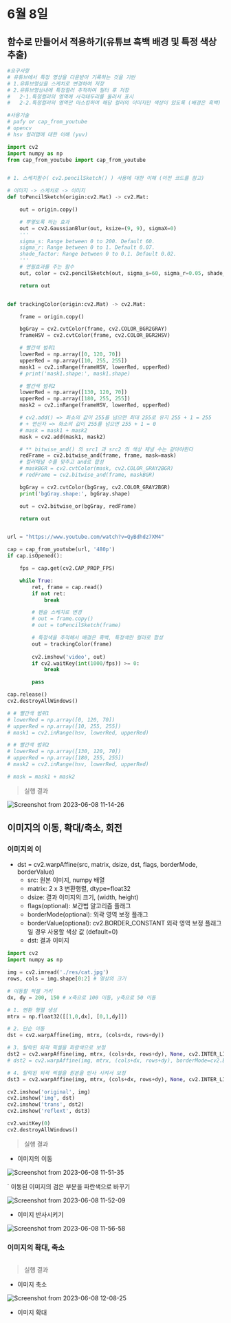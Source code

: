 # 6월 8일

## 함수로 만들어서 적용하기(유튜브 흑백 배경 및 특정 색상 추출)
```python
#요구사항
# 유튜브에서 특정 영상을 다운받아 기록하는 것을 기반
# 1.유튜브영상을 스케치로 변경하여 저장
# 2.유튜브영상내에 특정컬러 추적하여 필터 후 저장
#   2-1.특정컬러의 영역에 사각테두리를 둘러서 표시
#   2-2.특정컬러의 영역만 마스킹하여 해당 컬러의 이미지만 색상이 있도록 (배경은 흑백)

#사용기술
# pafy or cap_from_youtube
# opencv
# hsv 컬러맵에 대한 이해 (yuv)

import cv2
import numpy as np
from cap_from_youtube import cap_from_youtube


# 1. 스케치함수( cv2.pencilSketch() ) 사용에 대한 이해 (이전 코드를 참고)

# 이미지 -> 스케치로 -> 이미지
def toPencilSketch(origin:cv2.Mat) -> cv2.Mat:

    out = origin.copy()

    # 뿌옇도록 하는 효과
    out = cv2.GaussianBlur(out, ksize=(9, 9), sigmaX=0)
    '''
    sigma_s: Range between 0 to 200. Default 60.
    sigma_r: Range between 0 to 1. Default 0.07.
    shade_factor: Range between 0 to 0.1. Default 0.02.
    '''
    # 연필효과를 주는 함수
    out, color = cv2.pencilSketch(out, sigma_s=60, sigma_r=0.05, shade_factor=0.015)

    return out


def trackingColor(origin:cv2.Mat) -> cv2.Mat:

    frame = origin.copy()

    bgGray = cv2.cvtColor(frame, cv2.COLOR_BGR2GRAY)
    frameHSV = cv2.cvtColor(frame, cv2.COLOR_BGR2HSV)

    # 빨간색 범위1
    lowerRed = np.array([0, 120, 70])
    upperRed = np.array([10, 255, 255])
    mask1 = cv2.inRange(frameHSV, lowerRed, upperRed)
    # print('mask1.shape:', mask1.shape)

    # 빨간색 범위2
    lowerRed = np.array([130, 120, 70])
    upperRed = np.array([180, 255, 255])
    mask2 = cv2.inRange(frameHSV, lowerRed, upperRed)

    # cv2.add() => 화소의 값이 255를 넘으면 최대 255로 유지 255 + 1 = 255
    # + 연산자 => 화소의 값이 255를 넘으면 255 + 1 = 0
    # mask = mask1 + mask2
    mask = cv2.add(mask1, mask2)

    # ** bitwise_and() 의 src1 과 src2 의 색상 채널 수는 같아야한다
    redFrame = cv2.bitwise_and(frame, frame, mask=mask)
    # 컬러채널 수를 맞추고 and로 합성
    # maskBGR = cv2.cvtColor(mask, cv2.COLOR_GRAY2BGR)
    # redFrame = cv2.bitwise_and(frame, maskBGR)

    bgGray = cv2.cvtColor(bgGray, cv2.COLOR_GRAY2BGR)
    print('bgGray.shape:', bgGray.shape)

    out = cv2.bitwise_or(bgGray, redFrame)

    return out


url = "https://www.youtube.com/watch?v=QyBdhdz7XM4"

cap = cap_from_youtube(url, '480p')
if cap.isOpened():

    fps = cap.get(cv2.CAP_PROP_FPS)

    while True:
        ret, frame = cap.read()
        if not ret:
            break

        # 펜슬 스케치로 변경
        # out = frame.copy()
        # out = toPencilSketch(frame)

        # 특정색을 추적해서 배경은 흑백, 특정색만 컬러로 합성
        out = trackingColor(frame)
        
        cv2.imshow('video', out)
        if cv2.waitKey(int(1000/fps)) >= 0:
            break

        pass

cap.release()
cv2.destroyAllWindows()

# # 빨간색 범위1
# lowerRed = np.array([0, 120, 70])
# upperRed = np.array([10, 255, 255])
# mask1 = cv2.inRange(hsv, lowerRed, upperRed)

# # 빨간색 범위2
# lowerRed = np.array([130, 120, 70])
# upperRed = np.array([180, 255, 255])
# mask2 = cv2.inRange(hsv, lowerRed, upperRed)

# mask = mask1 + mask2
```

> 실행 결과

![Screenshot from 2023-06-08 11-14-26](https://github.com/ajhwan/OpenCV_study/assets/129160008/ee84a013-a1a4-4de6-ba06-cd16e22b6ec2)

## 이미지의 이동, 확대/축소, 회전

### 이미지의 이
- dst = cv2.warpAffine(src, matrix, dsize, dst, flags, borderMode, borderValue)
    - src: 원본 이미지, numpy 배열
    - matrix: 2 x 3 변환행렬, dtype=float32
    - dsize: 결과 이미지의 크기, (width, height)
    - flags(optional): 보간법 알고리즘 플래그
    - borderMode(optional): 외곽 영역 보정 플래그
    - borderValue(optional): cv2.BORDER_CONSTANT 외곽 영역 보정 플래그일 경우 사용할 색상 값 (default=0)
    - dst: 결과 이미지
```python
import cv2
import numpy as np

img = cv2.imread('./res/cat.jpg')
rows, cols = img.shape[0:2] # 영상의 크기

# 이동할 픽셀 거리
dx, dy = 200, 150 # x축으로 100 이동, y축으로 50 이동

# 1. 변환 행렬 생성
mtrx = np.float32([[1,0,dx], [0,1,dy]])

# 2. 단순 이동
dst = cv2.warpAffine(img, mtrx, (cols+dx, rows+dy))

# 3. 탈락된 외곽 픽셀을 파랑색으로 보정
dst2 = cv2.warpAffine(img, mtrx, (cols+dx, rows+dy), None, cv2.INTER_LINEAR, cv2.BORDER_CONSTANT, (255,0,0))
# dst2 = cv2.warpAffine(img, mtrx, (cols+dx, rows+dy), borderMode=cv2.BORDER_CONSTANT, borderValue=(255,0,0))

# 4. 탈락된 외곽 픽셀을 원본을 반사 시켜서 보정
dst3 = cv2.warpAffine(img, mtrx, (cols+dx, rows+dy), None, cv2.INTER_LINEAR, cv2.BORDER_REFLECT)

cv2.imshow('original', img)
cv2.imshow('img', dst)
cv2.imshow('trans', dst2)
cv2.imshow('reflext', dst3)

cv2.waitKey(0)
cv2.destroyAllWindows()
```
> 실행 결과

- 이미지의 이동

![Screenshot from 2023-06-08 11-51-35](https://github.com/ajhwan/OpenCV_study/assets/129160008/30db60e2-444f-413b-ac9c-63801bcce8b0)

` 이동된 이미지의 검은 부분을 파란색으로 바꾸기

![Screenshot from 2023-06-08 11-52-09](https://github.com/ajhwan/OpenCV_study/assets/129160008/fd674543-6134-4cfc-89ec-4c3cc0889bfd)

- 이미지 반사시키기

![Screenshot from 2023-06-08 11-56-58](https://github.com/ajhwan/OpenCV_study/assets/129160008/271177c6-c23d-4680-a338-9d5b42cba75f)


### 이미지의 확대, 축소
```python

```

> 실행 결과

- 이미지 축소

![Screenshot from 2023-06-08 12-08-25](https://github.com/ajhwan/OpenCV_study/assets/129160008/d67e8593-2f1c-4055-be48-4e0ee9fe428f)

- 이미지 확대



